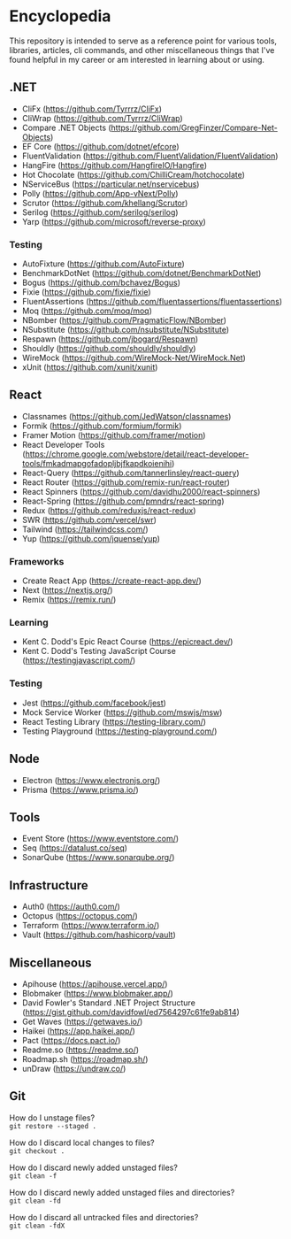 # Encyclopedia

This repository is intended to serve as a reference point for various tools, libraries, articles, cli commands, and other miscellaneous things that I've found helpful in my career or am interested in learning about or using.

## .NET

- CliFx (https://github.com/Tyrrrz/CliFx)
- CliWrap (https://github.com/Tyrrrz/CliWrap)
- Compare .NET Objects (https://github.com/GregFinzer/Compare-Net-Objects)
- EF Core (https://github.com/dotnet/efcore)
- FluentValidation (https://github.com/FluentValidation/FluentValidation)
- HangFire (https://github.com/HangfireIO/Hangfire)
- Hot Chocolate (https://github.com/ChilliCream/hotchocolate)
- NServiceBus (https://particular.net/nservicebus)
- Polly (https://github.com/App-vNext/Polly)
- Scrutor (https://github.com/khellang/Scrutor)
- Serilog (https://github.com/serilog/serilog)
- Yarp (https://github.com/microsoft/reverse-proxy)

### Testing

- AutoFixture (https://github.com/AutoFixture)
- BenchmarkDotNet (https://github.com/dotnet/BenchmarkDotNet)
- Bogus (https://github.com/bchavez/Bogus)
- Fixie (https://github.com/fixie/fixie)
- FluentAssertions (https://github.com/fluentassertions/fluentassertions)
- Moq (https://github.com/moq/moq)
- NBomber (https://github.com/PragmaticFlow/NBomber)
- NSubstitute (https://github.com/nsubstitute/NSubstitute)
- Respawn (https://github.com/jbogard/Respawn)
- Shouldly (https://github.com/shouldly/shouldly)
- WireMock (https://github.com/WireMock-Net/WireMock.Net)
- xUnit (https://github.com/xunit/xunit)

## React

- Classnames (https://github.com/JedWatson/classnames)
- Formik (https://github.com/formium/formik)
- Framer Motion (https://github.com/framer/motion)
- React Developer Tools (https://chrome.google.com/webstore/detail/react-developer-tools/fmkadmapgofadopljbjfkapdkoienihi)
- React-Query (https://github.com/tannerlinsley/react-query)
- React Router (https://github.com/remix-run/react-router)
- React Spinners (https://github.com/davidhu2000/react-spinners)
- React-Spring (https://github.com/pmndrs/react-spring)
- Redux (https://github.com/reduxjs/react-redux)
- SWR (https://github.com/vercel/swr)
- Tailwind (https://tailwindcss.com/)
- Yup (https://github.com/jquense/yup)

### Frameworks

- Create React App (https://create-react-app.dev/)
- Next (https://nextjs.org/)
- Remix (https://remix.run/)

### Learning

- Kent C. Dodd's Epic React Course (https://epicreact.dev/)
- Kent C. Dodd's Testing JavaScript Course (https://testingjavascript.com/)

### Testing

- Jest (https://github.com/facebook/jest)
- Mock Service Worker (https://github.com/mswjs/msw)
- React Testing Library (https://testing-library.com/)
- Testing Playground (https://testing-playground.com/)

## Node

- Electron (https://www.electronjs.org/)
- Prisma (https://www.prisma.io/)

## Tools

- Event Store (https://www.eventstore.com/)
- Seq (https://datalust.co/seq)
- SonarQube (https://www.sonarqube.org/)

## Infrastructure

- Auth0 (https://auth0.com/)
- Octopus (https://octopus.com/)
- Terraform (https://www.terraform.io/)
- Vault (https://github.com/hashicorp/vault)

## Miscellaneous

- Apihouse (https://apihouse.vercel.app/)
- Blobmaker (https://www.blobmaker.app/)
- David Fowler's Standard .NET Project Structure (https://gist.github.com/davidfowl/ed7564297c61fe9ab814)
- Get Waves (https://getwaves.io/)
- Haikei (https://app.haikei.app/)
- Pact (https://docs.pact.io/)
- Readme.so (https://readme.so/)
- Roadmap.sh (https://roadmap.sh/)
- unDraw (https://undraw.co/)

## Git

How do I unstage files?\
`git restore --staged .`

How do I discard local changes to files?\
`git checkout .`

How do I discard newly added unstaged files?\
`git clean -f`

How do I discard newly added unstaged files and directories?\
`git clean -fd`

How do I discard all untracked files and directories?\
`git clean -fdX`
